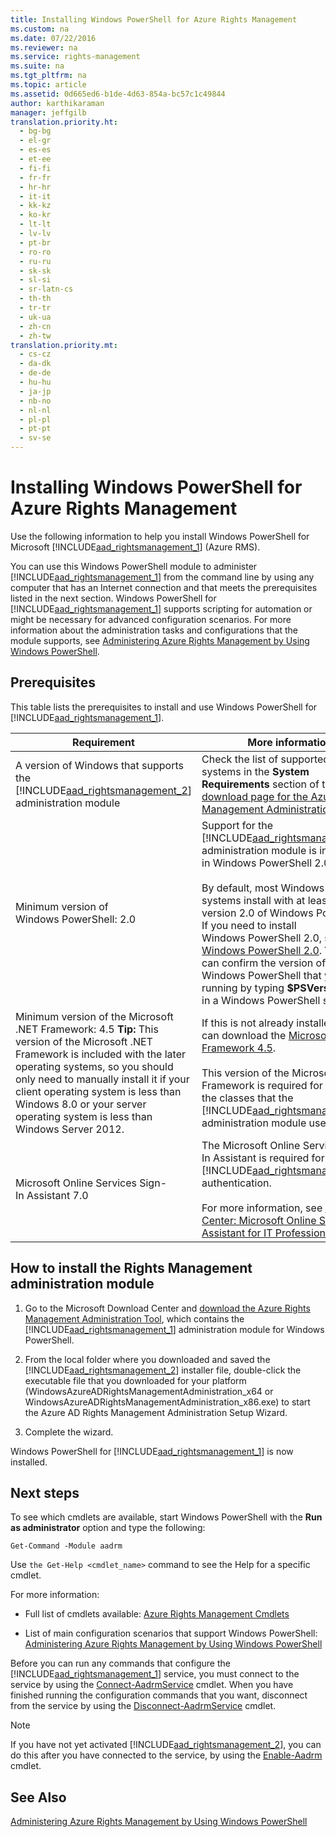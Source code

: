 ```yaml
---
title: Installing Windows PowerShell for Azure Rights Management
ms.custom: na
ms.date: 07/22/2016
ms.reviewer: na
ms.service: rights-management
ms.suite: na
ms.tgt_pltfrm: na
ms.topic: article
ms.assetid: 0d665ed6-b1de-4d63-854a-bc57c1c49844
author: karthikaraman
manager: jeffgilb
translation.priority.ht: 
  - bg-bg
  - el-gr
  - es-es
  - et-ee
  - fi-fi
  - fr-fr
  - hr-hr
  - it-it
  - kk-kz
  - ko-kr
  - lt-lt
  - lv-lv
  - pt-br
  - ro-ro
  - ru-ru
  - sk-sk
  - sl-si
  - sr-latn-cs
  - th-th
  - tr-tr
  - uk-ua
  - zh-cn
  - zh-tw
translation.priority.mt: 
  - cs-cz
  - da-dk
  - de-de
  - hu-hu
  - ja-jp
  - nb-no
  - nl-nl
  - pl-pl
  - pt-pt
  - sv-se
---
```

# Installing Windows PowerShell for Azure Rights Management
Use the following information to help you install Windows PowerShell for Microsoft [!INCLUDE[aad_rightsmanagement_1](../../ems/AADRightsMgmt/includes/aad_rightsmanagement_1_md.md)] (Azure RMS).

You can use this Windows PowerShell module to administer [!INCLUDE[aad_rightsmanagement_1](../../ems/AADRightsMgmt/includes/aad_rightsmanagement_1_md.md)] from the command line by using any computer that has an Internet connection and that meets the prerequisites listed in the next section. Windows PowerShell for [!INCLUDE[aad_rightsmanagement_1](../../ems/AADRightsMgmt/includes/aad_rightsmanagement_1_md.md)] supports scripting for automation or might be necessary for advanced configuration scenarios. For more information about the administration tasks and configurations that the module supports, see [Administering Azure Rights Management by Using Windows PowerShell](../../ems/AADRightsMgmt/Administering-Azure-Rights-Management-by-Using-Windows-PowerShell.md).

## Prerequisites
This table lists the prerequisites to install and use Windows PowerShell for [!INCLUDE[aad_rightsmanagement_1](../../ems/AADRightsMgmt/includes/aad_rightsmanagement_1_md.md)].

|Requirement|More information|
|---------------|--------------------|
|A version of Windows that supports the [!INCLUDE[aad_rightsmanagement_2](../../ems/AADRightsMgmt/includes/aad_rightsmanagement_2_md.md)] administration module|Check the list of supported operating systems in the **System Requirements** section of the [download page for the Azure Rights Management Administration Tool](http://go.microsoft.com/fwlink/?LinkId=257721).|
|Minimum version of Windows PowerShell: 2.0|Support for the [!INCLUDE[aad_rightsmanagement_2](../../ems/AADRightsMgmt/includes/aad_rightsmanagement_2_md.md)] administration module is introduced in Windows PowerShell 2.0.<br /><br />By default, most Windows operating systems install with at least version 2.0 of Windows PowerShell. If you need to install Windows PowerShell 2.0, see [Install Windows PowerShell 2.0](http://msdn.microsoft.com/library/ff637750.aspx). **Tip:** You can confirm the version of Windows PowerShell that you are running by typing **$PSVersionTable** in a Windows PowerShell session.|
|Minimum version of the Microsoft .NET Framework: 4.5 **Tip:** This version of the Microsoft .NET Framework is included with the later operating systems, so you should only need to manually install it if your client operating system is less than Windows 8.0 or your server operating system is less than Windows Server 2012.|If this is not already installed, you can download the [Microsoft .NET Framework 4.5](http://www.microsoft.com/download/details.aspx?id=30653).<br /><br />This version of the Microsoft .NET Framework is required for some of the classes that the [!INCLUDE[aad_rightsmanagement_2](../../ems/AADRightsMgmt/includes/aad_rightsmanagement_2_md.md)] administration module uses.|
|Microsoft Online Services Sign-In Assistant 7.0|The Microsoft Online Services Sign-In Assistant is required for [!INCLUDE[aad_rightsmanagement_1](../../ems/AADRightsMgmt/includes/aad_rightsmanagement_1_md.md)] authentication.<br /><br />For more information, see [Download Center: Microsoft Online Services Assistant for IT Professionals RTW](http://www.microsoft.com/en-us/download/details.aspx?id=41950).|

## How to install the Rights Management administration module

1.  Go to the Microsoft Download Center and [download the Azure Rights Management Administration Tool](https://go.microsoft.com/fwlink/?LinkId=257721), which contains the [!INCLUDE[aad_rightsmanagement_1](../../ems/AADRightsMgmt/includes/aad_rightsmanagement_1_md.md)] administration module for Windows PowerShell.

2.  From the local folder where you downloaded and saved the [!INCLUDE[aad_rightsmanagement_2](../../ems/AADRightsMgmt/includes/aad_rightsmanagement_2_md.md)] installer file, double-click the executable file that you downloaded for your platform (WindowsAzureADRightsManagementAdministration_x64 or WindowsAzureADRightsManagementAdministration_x86.exe) to start the Azure AD Rights Management Administration Setup Wizard.

3.  Complete the wizard.

Windows PowerShell for [!INCLUDE[aad_rightsmanagement_1](../../ems/AADRightsMgmt/includes/aad_rightsmanagement_1_md.md)] is now installed.

## Next steps
To see which cmdlets are available, start Windows PowerShell with the **Run as administrator** option and type the following:

```
Get-Command -Module aadrm
```
Use `the Get-Help <cmdlet_name>` command to see the Help for a specific cmdlet.

For more information:

-   Full list of cmdlets available: [Azure Rights Management Cmdlets](https://msdn.microsoft.com/library/windowsazure/dn629398.aspx)

-   List of main configuration scenarios that support Windows PowerShell: [Administering Azure Rights Management by Using Windows PowerShell](../../ems/AADRightsMgmt/Administering-Azure-Rights-Management-by-Using-Windows-PowerShell.md)

Before you can run any commands that configure the [!INCLUDE[aad_rightsmanagement_1](../../ems/AADRightsMgmt/includes/aad_rightsmanagement_1_md.md)] service, you must connect to the  service by using the [Connect-AadrmService](https://msdn.microsoft.com/library/windowsazure/dn629415.aspx) cmdlet. When you have finished running the configuration commands that you want, disconnect from the service by using the [Disconnect-AadrmService](https://msdn.microsoft.com/library/windowsazure/dn629416.aspx) cmdlet.

> [!NOTE]
> If you have not yet activated [!INCLUDE[aad_rightsmanagement_2](../../ems/AADRightsMgmt/includes/aad_rightsmanagement_2_md.md)], you can do this after you have connected to the service, by using the [Enable-Aadrm](https://msdn.microsoft.com/library/windowsazure/dn629412.aspx) cmdlet.

## See Also
[Administering Azure Rights Management by Using Windows PowerShell](../../ems/AADRightsMgmt/Administering-Azure-Rights-Management-by-Using-Windows-PowerShell.md)

